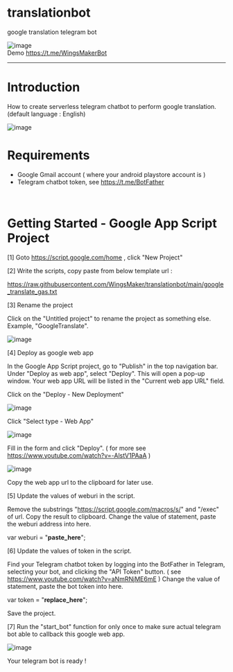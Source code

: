 # translationbot
google translation telegram bot

![image](https://github.com/WingsMaker/translationbot/assets/32192638/e5ced06f-4a3c-4655-bed0-757f479943dc)
<br>
Demo 
https://t.me/WingsMakerBot

<hr>

# Introduction 
How to create serverless telegram chatbot to perform google translation. (default language : English)

![image](https://github.com/WingsMaker/translationbot/assets/32192638/3478fcc7-fedc-466a-ada2-bf0d29c6c8e4)
<br>


# Requirements
- Google Gmail account ( where your android playstore account is )
- Telegram chatbot token, see https://t.me/BotFather
<br>

# Getting Started - Google App Script Project
[1] Goto https://script.google.com/home , click "New Project" 

[2] Write the scripts, copy paste from below template url :

https://raw.githubusercontent.com/WingsMaker/translationbot/main/google_translate_gas.txt

[3] Rename the project

Click on the "Untitled project" to rename the project as something else. Example, "GoogleTranslate".

![image](https://github.com/WingsMaker/translationbot/assets/32192638/3ab3fae4-0591-4279-b5a9-662600760a90)
<br>

[4] Deploy as google web app

In the Google App Script project, go to "Publish" in the top navigation bar. 
Under "Deploy as web app", select "Deploy". This will open a pop-up window. 
Your web app URL will be listed in the "Current web app URL" field.

Click on the "Deploy - New Deployment"

![image](https://user-images.githubusercontent.com/32192638/209758084-a48fdfd0-4eb8-45be-af04-1642c3c05ed8.png)

Click "Select type - Web App"

![image](https://user-images.githubusercontent.com/32192638/209758240-b3d00b5c-09de-4355-be1d-b6193269409f.png)
<br>

Fill in the form and click "Deploy".
( for more see https://www.youtube.com/watch?v=-AlstV1PAaA )

![image](https://user-images.githubusercontent.com/32192638/209758768-29dda612-80c7-425e-8a39-e3e80d2fe5bc.png)
<br>

Copy the web app url to the clipboard for later use.

[5] Update the values of weburi in the script.

Remove the substrings "https://script.google.com/macros/s/" and "/exec" of url. Copy the result to clipboard.
Change the value of statement, paste the weburi address into here.

var weburi  = "__paste_here__";

[6] Update the values of token in the script.

Find your Telegram chatbot token by logging into the BotFather in Telegram, selecting your bot, and clicking the "API Token" button.
( see https://www.youtube.com/watch?v=aNmRNjME6mE )
Change the value of statement, paste the bot token into here.

var token = "__replace_here__";

Save the project.

[7] Run the "start_bot" function for only once to make sure actual telegram bot able to callback this google web app.

![image](https://github.com/WingsMaker/chatgptbot/assets/32192638/416ecbda-30bb-4d63-adb3-d3a24da7822f)

Your telegram bot is ready !


